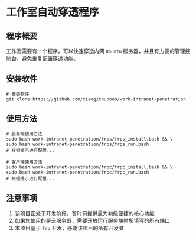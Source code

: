 # 工作室自动穿透程序

## 程序概要

工作室需要有一个程序，可以快速穿透内网 `Ubuntu` 服务器，并且有方便的管理控制台，避免重复配置穿透功能。

## 安装软件

```shell
# 安装软件
git clone https://github.com/xiaogithubooo/work-intranet-penetration
```

## 使用方法

```shell
# 服务端使用方法
sudo bash work-intranet-penetration/frps/frps_install.bash && \
sudo bash work-intranet-penetration/frps/frps_run.bash
# 根据提示进行配置...
```

```shell
# 客户端使用方法
sudo bash work-intranet-penetration/frpc/frpc_install.bash && \
sudo bash work-intranet-penetration/frpc/frpc_run.bash
# 根据提示进行配置...
```

## 注意事项

1. 该项目正处于开发阶段，暂时只提供最为初级便捷的核心功能
2. 如果您使用的是云服务器，需要开放运行服务端时所填写的所有端口
3. 本项目基于 `frp` 开发，感谢该项目的所有开发者

